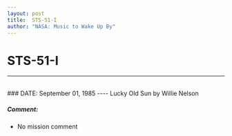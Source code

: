 ```yaml
---
layout: post
title:  STS-51-I
author: "NASA: Music to Wake Up By"
---
```


# STS-51-I
----
<br/>
### DATE: September 01, 1985
----
Lucky Old Sun by Willie Nelson

##### Comment:
* No mission comment
